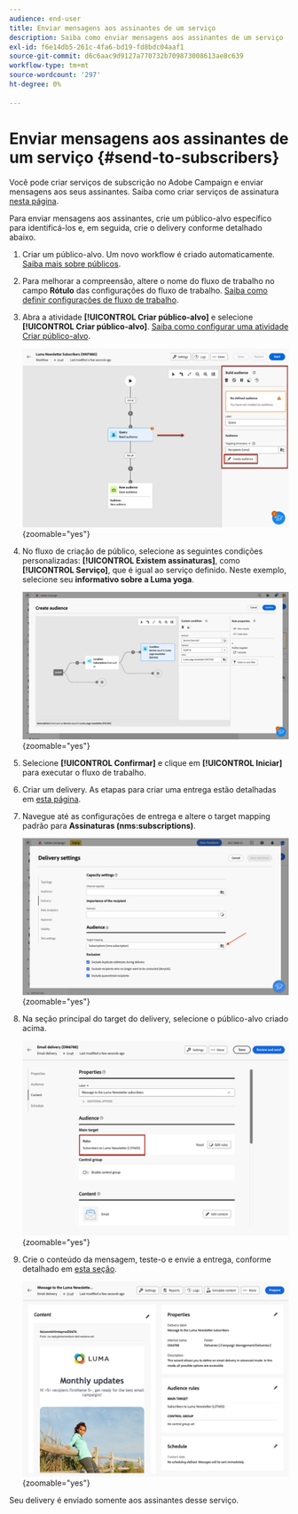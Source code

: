 ```yaml
---
audience: end-user
title: Enviar mensagens aos assinantes de um serviço
description: Saiba como enviar mensagens aos assinantes de um serviço
exl-id: f6e14db5-261c-4fa6-bd19-fd8bdc04aaf1
source-git-commit: d6c6aac9d9127a770732b709873008613ae8c639
workflow-type: tm+mt
source-wordcount: '297'
ht-degree: 0%

---
```


# Enviar mensagens aos assinantes de um serviço {#send-to-subscribers}

Você pode criar serviços de subscrição no Adobe Campaign e enviar mensagens aos seus assinantes. Saiba como criar serviços de assinatura [nesta página](../audience//manage-services.md#create-service).

Para enviar mensagens aos assinantes, crie um público-alvo específico para identificá-los e, em seguida, crie o delivery conforme detalhado abaixo.

1. Criar um público-alvo. Um novo workflow é criado automaticamente. [Saiba mais sobre públicos](../audience/create-audience.md).

1. Para melhorar a compreensão, altere o nome do fluxo de trabalho no campo **Rótulo** das configurações do fluxo de trabalho. [Saiba como definir configurações de fluxo de trabalho](../workflows/workflow-settings.md).

1. Abra a atividade **[!UICONTROL Criar público-alvo]** e selecione **[!UICONTROL Criar público-alvo]**. [Saiba como configurar uma atividade Criar público-alvo](../workflows/activities/build-audience.md).

   ![Captura de tela mostrando a configuração da atividade de criação de público no Adobe Campaign.](assets/service-create-audience.png){zoomable="yes"}

1. No fluxo de criação de público, selecione as seguintes condições personalizadas: **[!UICONTROL Existem assinaturas]**, como **[!UICONTROL Serviço]**, que é igual ao serviço definido. Neste exemplo, selecione seu **informativo sobre a Luma yoga**.

   ![Captura de tela mostrando o fluxo de criação de público-alvo com condições personalizadas para assinaturas no Adobe Campaign.](assets/service-audience-subscribers.png){zoomable="yes"}

1. Selecione **[!UICONTROL Confirmar]** e clique em **[!UICONTROL Iniciar]** para executar o fluxo de trabalho.

1. Criar um delivery. As etapas para criar uma entrega estão detalhadas em [esta página](../msg/gs-messages.md#create-delivery).

1. Navegue até as configurações de entrega e altere o target mapping padrão para **Assinaturas (nms:subscriptions)**.

   ![Captura de tela mostrando as configurações de entrega com o target mapping alterado para Assinaturas no Adobe Campaign.](assets/service-delivery-change-mapping.png){zoomable="yes"}

1. Na seção principal do target do delivery, selecione o público-alvo criado acima.

   ![Captura de tela mostrando a seção principal do público-alvo da entrega com o público selecionado no Adobe Campaign.](assets/service-delivery-targeting-subscribers.png){zoomable="yes"}

1. Crie o conteúdo da mensagem, teste-o e envie a entrega, conforme detalhado em [esta seção](../preview-test/preview-test.md).

   ![Captura de tela mostrando a entrega pronta para ser enviada no Adobe Campaign.](assets/service-delivery-ready.png){zoomable="yes"}

Seu delivery é enviado somente aos assinantes desse serviço.